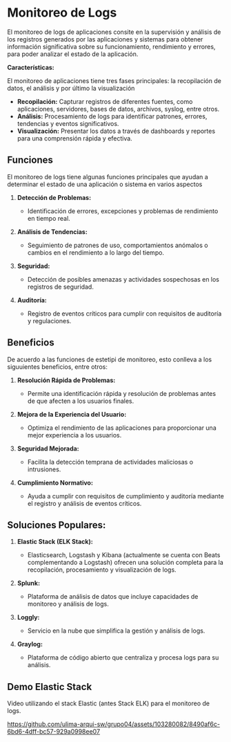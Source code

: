 # Monitoreo de Logs
El monitoreo de logs de aplicaciones consite en la supervisión y análisis de los registros generados por las aplicaciones y sistemas para obtener información significativa sobre su funcionamiento, rendimiento y errores, para poder analizar el estado de la aplicación.

**Características:**

El monitoreo de aplicaciones tiene tres fases principales: la recopilación de datos, el análisis y por último la visualización

- **Recopilación:** Capturar registros de diferentes fuentes, como aplicaciones, servidores, bases de datos, archivos, syslog, entre otros.
- **Análisis:** Procesamiento de logs para identificar patrones, errores, tendencias y eventos significativos.
- **Visualización:** Presentar los datos a través de dashboards y reportes para una comprensión rápida y efectiva.

## Funciones

El monitoreo de logs tiene algunas funciones principales que ayudan a determinar el estado de una aplicación o sistema en varios aspectos

1. **Detección de Problemas:**
   - Identificación de errores, excepciones y problemas de rendimiento en tiempo real.

2. **Análisis de Tendencias:**
   - Seguimiento de patrones de uso, comportamientos anómalos o cambios en el rendimiento a lo largo del tiempo.

3. **Seguridad:**
   - Detección de posibles amenazas y actividades sospechosas en los registros de seguridad.

4. **Auditoría:**
   - Registro de eventos críticos para cumplir con requisitos de auditoría y regulaciones.


## Beneficios

De acuerdo a las funciones de estetipi de monitoreo, esto conlleva a los siguuientes beneficios, entre otros:

1. **Resolución Rápida de Problemas:**
   - Permite una identificación rápida y resolución de problemas antes de que afecten a los usuarios finales.

2. **Mejora de la Experiencia del Usuario:**
   - Optimiza el rendimiento de las aplicaciones para proporcionar una mejor experiencia a los usuarios.

3. **Seguridad Mejorada:**
   - Facilita la detección temprana de actividades maliciosas o intrusiones.

4. **Cumplimiento Normativo:**
   - Ayuda a cumplir con requisitos de cumplimiento y auditoría mediante el registro y análisis de eventos críticos.

## Soluciones Populares:

1. **Elastic Stack (ELK Stack):**
   - Elasticsearch, Logstash y Kibana (actualmente se cuenta con Beats complementando a Logstash) ofrecen una solución completa para la recopilación, procesamiento y visualización de logs.

2. **Splunk:**
   - Plataforma de análisis de datos que incluye capacidades de monitoreo y análisis de logs.

3. **Loggly:**
   - Servicio en la nube que simplifica la gestión y análisis de logs.

4. **Graylog:**
   - Plataforma de código abierto que centraliza y procesa logs para su análisis.


## Demo Elastic Stack

Video utilizando el stack Elastic (antes Stack ELK) para el monitoreo de logs.


https://github.com/ulima-arqui-sw/grupo04/assets/103280082/8490af6c-6bd6-4dff-bc57-929a0998ee07

